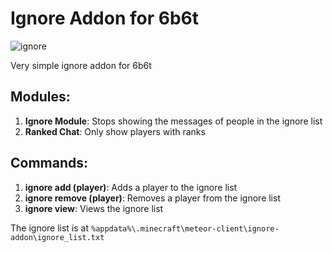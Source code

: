 # Ignore Addon for 6b6t

![ignore](https://github.com/user-attachments/assets/fa7308cc-60a0-4c36-b768-b99766181d67)

Very simple ignore addon for 6b6t

## Modules:
1. **Ignore Module**: Stops showing the messages of people in the ignore list
2. **Ranked Chat**: Only show players with ranks

## Commands:
1. **ignore add (player)**: Adds a player to the ignore list
2. **ignore remove (player)**: Removes a player from the ignore list
3. **ignore view**: Views the ignore list

The ignore list is at `%appdata%\.minecraft\meteor-client\ignore-addon\ignore_list.txt`
